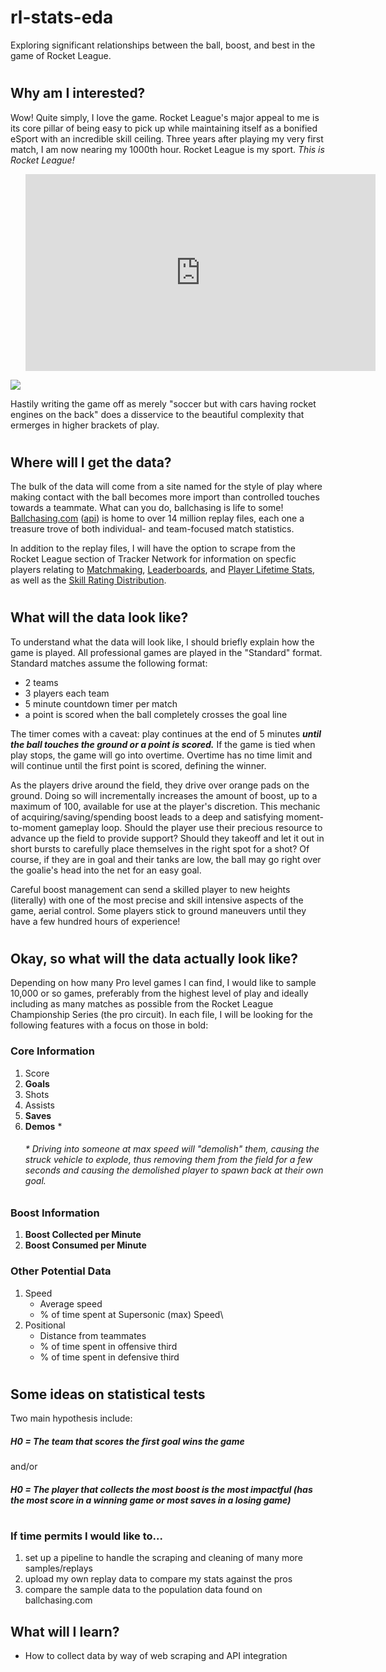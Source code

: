 # rl-stats-eda
Exploring significant relationships between the ball, boost, and best in the game of Rocket League.
#
#
## Why am I interested?
Wow! Quite simply, I love the game.  Rocket League's major appeal to me is its core pillar of being easy to pick up while maintaining itself as a bonified eSport with an incredible skill ceiling.  Three years after playing my very first match, I am now nearing my 1000th hour.  Rocket League is my sport.  _This is Rocket League!_
<ul><iframe width="560" height="315" src="https://www.youtube.com/embed/KNG7r1n6Jk8" frameborder="0" allow="accelerometer; autoplay; clipboard-write; encrypted-media; gyroscope; picture-in-picture" allowfullscreen></iframe></ul>

[![](http://img.youtube.com/vi/KNG7r1n6Jk8/0.jpg)](http://www.youtube.com/watch?v=KNG7r1n6Jk8 "Best Goal In RL History")

Hastily writing the game off as merely "soccer but with cars having rocket engines on the back" does a disservice to the beautiful complexity that ermerges in higher brackets of play.  
#
## Where will I get the data?
The bulk of the data will come from a site named for the style of play where making contact with the ball becomes more import than controlled touches towards a teammate.  What can you do, ballchasing is life to some! [Ballchasing.com](https://ballchasing.com/) ([api](https://ballchasing.com/doc/api)) is home to over 14 million replay files, each one a treasure trove of both individual- and team-focused match statistics.




In addition to the replay files, I will have the option to scrape from the Rocket League section of Tracker Network for information on specfic players relating to [Matchmaking](https://www.theloadout.com/rocket-league/ranks), [Leaderboards](https://rocketleague.tracker.network/rocket-league/leaderboards/playlist/all/default?page=1&playlist=11), and [Player Lifetime Stats](https://rocketleague.tracker.network/rocket-league/profile/steam/76561198994386260/overview), as well as the
[Skill Rating Distribution](https://rocketleague.tracker.network/rocket-league/distribution?playlist=13).

#
## What will the data look like?
To understand what the data will look like, I should briefly explain how the game is played.  All professional games are played in the "Standard" format.  Standard matches assume the following format:
* 2 teams
* 3 players each team
* 5 minute countdown timer per match
* a point is scored when the ball completely crosses the goal line

The timer comes with a caveat:
play continues at the end of 5 minutes **_until the ball touches the ground or a point is scored._**
If the game is tied when play stops, the game will go into overtime.  Overtime has no time limit and will continue until the first point is scored, defining the winner.

As the players drive around the field, they drive over orange pads on the ground.  Doing so will incrementally increases the amount of boost, up to a maximum of 100, available for use at the player's discretion.  This mechanic of acquiring/saving/spending boost leads to a deep and satisfying moment-to-moment gameplay loop. Should the player use their precious resource to advance up the field to provide support?  Should they takeoff and let it out in short bursts to carefully place themselves in the right spot for a shot?  Of course, if they are in goal and their tanks are low, the ball may go right over the goalie's head into the net for an easy goal.

Careful boost management can send a skilled player to new heights (literally) with one of the most precise and skill intensive aspects of the game, aerial control. Some players stick to ground maneuvers until they have a few hundred hours of experience!
#
## Okay, so what will the data actually look like?
Depending on how many Pro level games I can find, I would like to sample 10,000 or so games, preferably from the highest level of play and ideally including as many matches as possible from the Rocket League Championship Series (the pro circuit).  In each file, I will be looking for the following features with a focus on those in bold:
### Core Information
1. Score
2. **Goals**
3. Shots
4. Assists
5. **Saves**
6. **Demos** *
      ###### * Driving into someone at max speed will "demolish" them, causing the struck vehicle to explode, thus removing them from the field for a few seconds and causing the demolished player to spawn back at their own goal.

### Boost Information
1. **Boost Collected per Minute**
2. **Boost Consumed per Minute**

### Other Potential Data
1. Speed
    * Average speed
    * % of time spent at Supersonic (max) Speed\
2. Positional
    * Distance from teammates
    * % of time spent in offensive third
    * % of time spent in defensive third

#

## Some ideas on statistical tests
Two main hypothesis include:

##### _H0 = The team that scores the first goal wins the game_

and/or

##### _H0 = The player that collects the most boost is the most impactful (has the most score in a winning game or most saves in a losing game)_


#
### If time permits I would like to...
1. set up a pipeline to handle the scraping and cleaning of many more samples/replays
2. upload my own replay data to compare my stats against the pros
3. compare the sample data to the population data found on ballchasing.com


## What will I learn?
* How to collect data by way of web scraping and API integration
